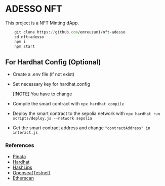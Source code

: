 # ADESSO NFT

This project is a NFT Minting dApp.

```ruby
    git clone https://github.com/emreuzun1/nft-adesso
    cd nft-adesso
    npm i
    npm start
```

## For Hardhat Config (Optional)

- Create a .env file (if not exist)
- Set necessary key for hardhat.config

  [!NOTE] You have to change

- Compile the smart contract with `npx hardhat compile`
- Deploy the smart contract to the sepolia network with `npx hardhat run scripts/deploy.js --network sepolia`
- Get the smart contract address and change `"contractAddress" in interact.js`

### References

- [Pinata](https://www.pinata.cloud/)
- [Hardhat](https://hardhat.org/)
- [HashLips](https://hashlips.io/)
- [Opensea(Testnet)](https://testnets.opensea.io/collection/adessonft-1)
- [Etherscan](https://sepolia.etherscan.io/address/0xe6fecaf35a06f601d8afaaf52ca6c840b0f3f257)
